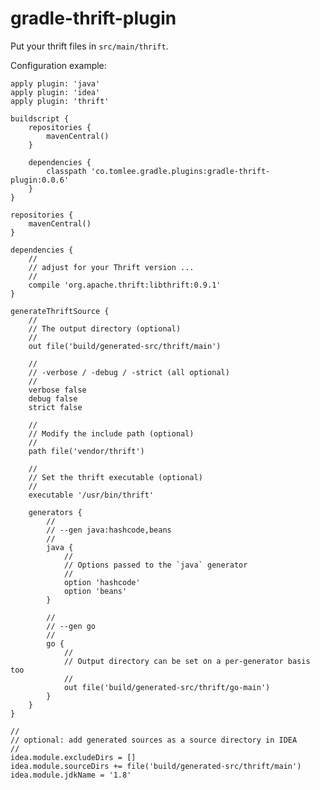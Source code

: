 # gradle-thrift-plugin

Put your thrift files in `src/main/thrift`.

Configuration example:

    apply plugin: 'java'
    apply plugin: 'idea'
    apply plugin: 'thrift'

    buildscript {
        repositories {
            mavenCentral()
        }

        dependencies {
            classpath 'co.tomlee.gradle.plugins:gradle-thrift-plugin:0.0.6'
        }
    }

    repositories {
        mavenCentral()
    }

    dependencies {
        //
        // adjust for your Thrift version ...
        //
        compile 'org.apache.thrift:libthrift:0.9.1'
    }

    generateThriftSource {
        //
        // The output directory (optional)
        //
        out file('build/generated-src/thrift/main')

        //
        // -verbose / -debug / -strict (all optional)
        //
        verbose false
        debug false
        strict false

        //
        // Modify the include path (optional)
        //
        path file('vendor/thrift')

        //
        // Set the thrift executable (optional)
        //
        executable '/usr/bin/thrift'

        generators {
            //
            // --gen java:hashcode,beans
            //
            java {
                //
                // Options passed to the `java` generator
                //
                option 'hashcode'
                option 'beans'
            }

            //
            // --gen go
            //
            go {
                //
                // Output directory can be set on a per-generator basis too
                //
                out file('build/generated-src/thrift/go-main')
            }
        }
    }

    //
    // optional: add generated sources as a source directory in IDEA
    //
    idea.module.excludeDirs = []
    idea.module.sourceDirs += file('build/generated-src/thrift/main')
    idea.module.jdkName = '1.8'

